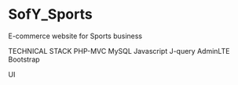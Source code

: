 # SofY_Sports
E-commerce website for Sports business

TECHNICAL STACK
PHP-MVC
MySQL
Javascript
J-query
AdminLTE
Bootstrap

UI
